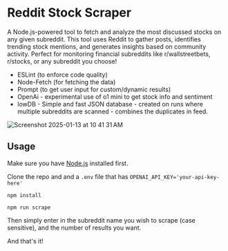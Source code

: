 # Reddit Stock Scraper

A Node.js-powered tool to fetch and analyze the most discussed stocks on any given subreddit. This tool uses Reddit to gather posts, identifies trending stock mentions, and generates insights based on community activity. Perfect for monitoring financial subreddits like r/wallstreetbets, r/stocks, or any subreddit you choose!

- ESLint (to enforce code quality)
- Node-Fetch (for fetching the data)
- Prompt (to get user input for custom/dynamic results)
- OpenAi - experimental use of o1 mini to get stock info and sentiment
- lowDB - Simple and fast JSON database - created on runs where multiple subreddits are scanned - combines the duplicates in feed.

![Screenshot 2025-01-13 at 10 41 31 AM](https://github.com/user-attachments/assets/3be70ece-c121-4d97-8486-f63471edd53e)


## Usage

Make sure you have [Node.js](https://nodejs.org/en/) installed first.

Clone the repo and and a `.env` file that has `OPENAI_API_KEY='your-api-key-here'`

`npm install`

`npm run scrape`

Then simply enter in the subreddit name you wish to scrape (case sensitive), and the number of results you want.

And that's it!
